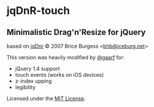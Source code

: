 jqDnR-touch
===========
Minimalistic Drag'n'Resize for jQuery
-------------------------------------

based on [jqDnr](http://dev.iceburg.net/jquery/jqDnR/) &copy; 2007 Brice Burgess &lt;bhb@iceburg.net&gt;

This version was heavily modified by [@gaarf](http://gaarf.info) for:

 * jQuery 1.4 support
 * touch events (works on iOS devices)
 * z-index upping
 * legibility

Licensed under the [MIT License](http://www.opensource.org/licenses/mit-license.php).
